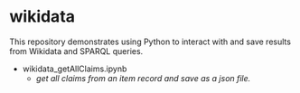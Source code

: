 # wikidata

This repository demonstrates using Python to interact with and save results from Wikidata and SPARQL queries.

- wikidata_getAllClaims.ipynb
	- *get all claims from an item record and save as a json file.*
